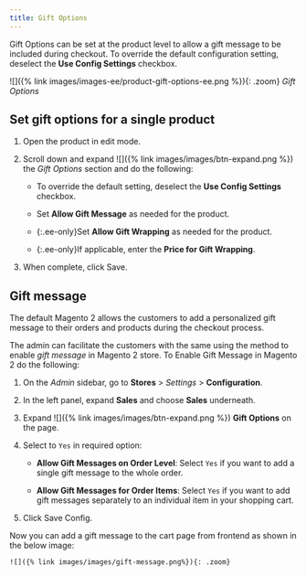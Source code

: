 ```yaml
---
title: Gift Options
---
```


Gift Options can be set at the product level to allow a gift message to be included during checkout. To override the default configuration setting, deselect the **Use Config Settings** checkbox.

![]({% link images/images-ee/product-gift-options-ee.png %}){: .zoom}
_Gift Options_

## Set gift options for a single product

1. Open the product in edit mode.

1. Scroll down and expand ![]({% link images/images/btn-expand.png %}) the _Gift Options_ section and do the following:

    - To override the default setting, deselect the **Use Config Settings** checkbox.

    - Set **Allow Gift Message** as needed for the product.

    - {:.ee-only}Set **Allow Gift Wrapping** as needed for the product.

    - {:.ee-only}If applicable, enter the **Price for Gift Wrapping**.

1. When complete, click <span class="btn">Save</span>.

## Gift message

The default Magento 2 allows the customers to add a personalized gift message to their orders and products during the checkout process.

The admin can facilitate the customers with the same using the method to enable _gift message_ in Magento 2 store. To Enable Gift Message in Magento 2 do the following:

1. On the _Admin_ sidebar, go to **Stores** > _Settings_ > **Configuration**.

1. In the left panel, expand **Sales** and choose **Sales** underneath.

1. Expand ![]({% link images/images/btn-expand.png %}) **Gift Options** on the page.

1. Select to `Yes` in required option:

     - **Allow Gift Messages on Order Level**: Select `Yes` if you want to add a single gift message to the whole order.

     - **Allow Gift Messages for Order Items**: Select `Yes` if you want to add gift messages separately to an individual item in your shopping cart.

1. Click <span class="btn">Save Config</span>.

Now you can add a gift message to the cart page from frontend as shown in the below image:

    ![]({% link images/images/gift-message.png%}){: .zoom}